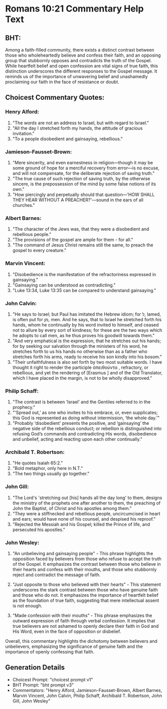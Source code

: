 # Romans 10:21 Commentary Help Text

## BHT:
Among a faith-filled community, there exists a distinct contrast between those who wholeheartedly believe and confess their faith, and an opposing group that stubbornly opposes and contradicts the truth of the Gospel. While heartfelt belief and open confession are vital signs of true faith, this distinction underscores the different responses to the Gospel message. It reminds us of the importance of unwavering belief and unashamedly proclaiming our faith in the face of resistance or doubt.

## Choicest Commentary Quotes:
### Henry Alford:
1. "The words are not an address to Israel, but with regard to Israel." 
2. "All the day I stretched forth my hands, the attitude of gracious invitation." 
3. "To a people disobedient and gainsaying, rebellious."

### Jamieson-Fausset-Brown:
1. "Mere sincerity, and even earnestness in religion—though it may be some ground of hope for a merciful recovery from error—is no excuse, and will not compensate, for the deliberate rejection of saving truth."
2. "The true cause of such rejection of saving truth, by the otherwise sincere, is the prepossession of the mind by some false notions of its own."
3. "How piercingly and perpetually should that question—'HOW SHALL THEY HEAR WITHOUT A PREACHER?'—sound in the ears of all churches."

### Albert Barnes:
1. "The character of the Jews was, that they were a disobedient and rebellious people." 
2. "The provisions of the gospel are ample for them - for all." 
3. "The command of Jesus Christ remains still the same, to preach the gospel to every creature."

### Marvin Vincent:
1. "Disobedience is the manifestation of the refractoriness expressed in gainsaying."
2. "Gainsaying can be understood as contradicting."
3. "Luke 13:34, Luke 13:35 can be compared to understand gainsaying."

### John Calvin:
1. "He says to Israel; but Paul has imitated the Hebrew idiom; for ל, lamed, is often put for מן, men. And he says, that to Israel he stretched forth his hands, whom he continually by his word invited to himself, and ceased not to allure by every sort of kindness; for these are the two ways which he adopts to call men, as he thus proves his goodwill towards them."
2. "And very emphatical is the expression, that he stretches out his hands; for by seeking our salvation through the ministers of his word, he stretches forth to us his hands no otherwise than as a father who stretches forth his arms, ready to receive his son kindly into his bosom."
3. "Their unfaithfulness is also set forth by two most suitable words. I have thought it right to render the participle ἀπειθούντα , refractory, or rebellious, and yet the rendering of [Erasmus ] and of the Old Translator, which I have placed in the margin, is not to be wholly disapproved."

### Philip Schaff:
1. "The contrast is between ‘Israel’ and the Gentiles referred to in the prophecy."
2. "‘Spread out,’ as one who invites to his embrace, or, even supplicates; this God is represented as doing without intermission, ‘the whole day.’"
3. "Probably ‘disobedient’ presents the positive, and ‘gainsaying’ the negative side of the rebellious conduct; or rebellion is distinguished into refusing God’s commands and contradicting His words, disobedience and unbelief, acting and reacting upon each other continually."

### Archibald T. Robertson:
1. "He quotes Isaiah 65:2." 
2. "Bold metaphor, only here in N.T."
3. "The two things usually go together."

### John Gill:
1. "The Lord's 'stretching out [his] hands all the day long' to them, designs the ministry of the prophets one after another to them, the preaching of John the Baptist, of Christ and his apostles among them."
2. "They were a stiffnecked and rebellious people, uncircumcised in heart and ears; would have none of his counsel, and despised his reproof."
3. "Rejected the Messiah and his Gospel; killed the Prince of life, and persecuted his apostles."

### John Wesley:
1. "An unbelieving and gainsaying people" - This phrase highlights the opposition faced by believers from those who refuse to accept the truth of the Gospel. It emphasizes the contrast between those who believe in their hearts and confess with their mouths, and those who stubbornly reject and contradict the message of faith.

2. "Just opposite to those who believed with their hearts" - This statement underscores the stark contrast between those who have genuine faith and those who do not. It emphasizes the importance of heartfelt belief as the foundation of true faith, suggesting that mere intellectual assent is not enough.

3. "Made confession with their mouths" - This phrase emphasizes the outward expression of faith through verbal confession. It implies that true believers are not ashamed to openly declare their faith in God and His Word, even in the face of opposition or disbelief.

Overall, this commentary highlights the dichotomy between believers and unbelievers, emphasizing the significance of genuine faith and the importance of openly confessing that faith.


## Generation Details
- Choicest Prompt: "choicest prompt v1"
- BHT Prompt: "bht prompt v3"
- Commentators: "Henry Alford, Jamieson-Fausset-Brown, Albert Barnes, Marvin Vincent, John Calvin, Philip Schaff, Archibald T. Robertson, John Gill, John Wesley"
